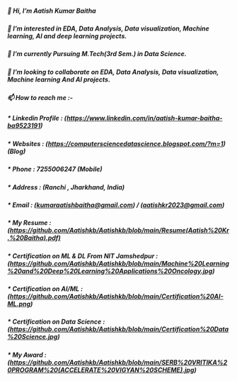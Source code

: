 ##### 👋 Hi, I’m Aatish Kumar Baitha
##### 👀 I’m interested in EDA, Data Analysis,  Data visualization, Machine learning, AI and deep learning projects.
##### 🌱 I’m currently Pursuing M.Tech(3rd Sem.) in Data Science.
##### 💞️ I’m looking to collaborate on EDA, Data Analysis,  Data visualization, Machine learning And AI projects.
##### 📫 How to reach me :-

##### * Linkedin Profile : (https://www.linkedin.com/in/aatish-kumar-baitha-ba9523191)
##### * Websites : (https://computersciencedatascience.blogspot.com/?m=1) (Blog)
##### * Phone :   7255006247 (Mobile)
##### * Address : (Ranchi , Jharkhand, India)
##### * Email : (kumaraatishbaitha@gmail.com) / (aatishkr2023@gmail.com)
##### * My Resume : (https://github.com/Aatishkb/Aatishkb/blob/main/Resume(Aatish%20Kr.%20Baitha).pdf)
##### * Certification on ML & DL From NIT Jamshedpur : (https://github.com/Aatishkb/Aatishkb/blob/main/Machine%20Learning%20and%20Deep%20Learning%20Applications%20Oncology.jpg)
##### * Certification on AI/ML : (https://github.com/Aatishkb/Aatishkb/blob/main/Certification%20AI-ML.png)
##### * Certification on Data Science : (https://github.com/Aatishkb/Aatishkb/blob/main/Certification%20Data%20Science.jpg)
##### * My Award : (https://github.com/Aatishkb/Aatishkb/blob/main/SERB%20VRITIKA%20PROGRAM%20(ACCELERATE%20VIGYAN%20SCHEME).jpg)
